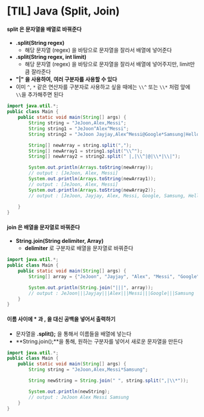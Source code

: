 # [TIL] Java (Split, Join)





#### split 은 문자열을 배열로 바꿔준다

- **.split(String regex)**
  - 해당 문자열 (regex) 을 바탕으로 문자열을 잘라서 배열에 넣어준다
- **.split(String regex, int limit)**
  - 해당 문자열 (regex) 을 바탕으로 문자열을 잘라서 배열에 넣어주지만, limit만큼 잘라준다
- **"|" 을 사용하여, 여러 구분자를 사용할 수 있다**
- 이미 `^`, `*` 같은 연산자를 구분자로 사용하고 싶을 때에는 `\\^` 또는 `\\*` 처럼 앞에 `\\`을 추가해주면 된다



```java
import java.util.*;
public class Main {
    public static void main(String[] args) {
        String string = "JeJoon,Alex,Messi";
        String string1 = "JeJoon^Alex^Messi";
        String string2 = "JeJoon Jayjay,Alex^Messi@Google*Samsung|Hello";

        String[] newArray = string.split(",");
        String[] newArray1 = string1.split("\\^");
        String[] newArray2 = string2.split(" |,|\\^|@|\\*|\\|");

        System.out.println(Arrays.toString(newArray));
        // output : [JeJoon, Alex, Messi]
        System.out.println(Arrays.toString(newArray1));
        // output : [JeJoon, Alex, Messi]
        System.out.println(Arrays.toString(newArray2));
        // output : [JeJoon, Jayjay, Alex, Messi, Google, Samsung, Hello]
        
    }
}
```







#### join 은 배열을 문자열로 바꿔준다

- **String.join(String delimiter, Array)**
  - **delimiter** 로 구분자로 배열을 문자열로 바꿔준다

```java
import java.util.*;
public class Main {
    public static void main(String[] args) {
        String[] array = {"JeJoon", "Jayjay", "Alex", "Messi", "Google", "Samsung"};

        System.out.println(String.join("|||", array));
        // output : JeJoon|||Jayjay|||Alex|||Messi|||Google|||Samsung
    }
}
```





#### 이름 사이에 * 과 , 을 대신 공백을 넣어서 출력하기

- 문자열을 **.split();** 을 통해서 이름들을 배열에 넣는다
- **String.join();**을 통해, 원하는 구분자를 넣어서 새로운 문자열을 만든다 

```java
import java.util.*;
public class Main {
    public static void main(String[] args) {
        String string = "JeJoon,Alex,Messi*Samsung";

        String newString = String.join(" ", string.split(",|\\*"));

        System.out.println(newString);
        // output : JeJoon Alex Messi Samsung
    }
}
```

